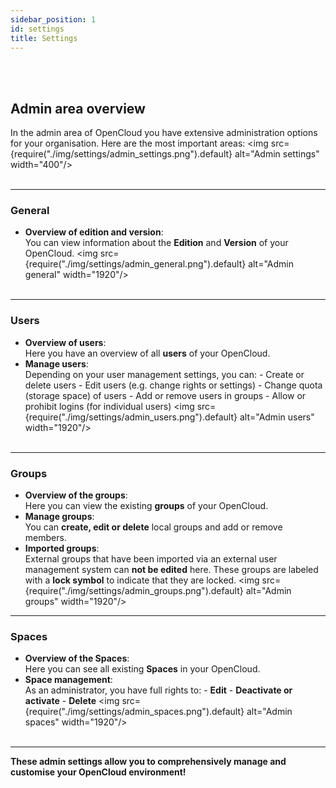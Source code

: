 ```yaml
---
sidebar_position: 1
id: settings
title: Settings
---
```


<br/><br/>

## Admin area overview

In the admin area of OpenCloud you have extensive administration options for your organisation. Here are the most important areas:
<img src={require("./img/settings/admin_settings.png").default} alt="Admin settings" width="400"/>
<br/><br/>

---

### General

- **Overview of edition and version**:  
   You can view information about the **Edition** and **Version** of your OpenCloud.
  <img src={require("./img/settings/admin_general.png").default} alt="Admin general" width="1920"/>
  <br/><br/>

---

### Users

- **Overview of users**:  
   Here you have an overview of all **users** of your OpenCloud.
- **Manage users**:  
   Depending on your user management settings, you can: - Create or delete users - Edit users (e.g. change rights or settings) - Change quota (storage space) of users - Add or remove users in groups - Allow or prohibit logins (for individual users)
  <img src={require("./img/settings/admin_users.png").default} alt="Admin users" width="1920"/>
  <br/><br/>

---

### Groups

- **Overview of the groups**:  
   Here you can view the existing **groups** of your OpenCloud.
- **Manage groups**:  
   You can **create, edit or delete** local groups and add or remove members.
- **Imported groups**:  
   External groups that have been imported via an external user management system can **not be edited** here. These groups are labeled with a **lock symbol** to indicate that they are locked.
  <img src={require("./img/settings/admin_groups.png").default} alt="Admin groups" width="1920"/>

---

### Spaces

- **Overview of the Spaces**:  
   Here you can see all existing **Spaces** in your OpenCloud.
- **Space management**:  
   As an administrator, you have full rights to: - **Edit** - **Deactivate or activate** - **Delete**
  <img src={require("./img/settings/admin_spaces.png").default} alt="Admin spaces" width="1920"/>
  <br/><br/>

---

**These admin settings allow you to comprehensively manage and customise your OpenCloud environment!**
